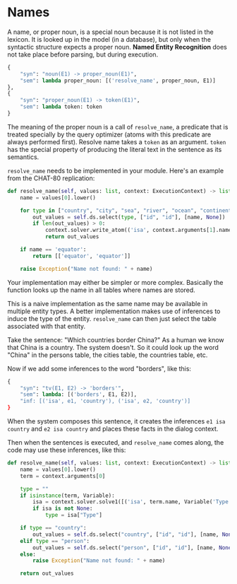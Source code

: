 # Names

A name, or proper noun, is a special noun because it is not listed in the lexicon. It is looked up in the model (in a database), but only when the syntactic structure expects a proper noun. __Named Entity Recognition__ does not take place before parsing, but during execution.

~~~python
{
    "syn": "noun(E1) -> proper_noun(E1)",
    "sem": lambda proper_noun: [('resolve_name', proper_noun, E1)]
},
{
    "syn": "proper_noun(E1) -> token(E1)",
    "sem": lambda token: token
}
~~~

The meaning of the proper noun is a call of `resolve_name`, a predicate that is treated specially by the query optimizer (atoms with this predicate are always performed first). Resolve name takes a `token` as an argument. `token` has the special property of producing the literal text in the sentence as its semantics.

`resolve_name` needs to be implemented in your module. Here's an example from the CHAT-80 replication:

~~~python
def resolve_name(self, values: list, context: ExecutionContext) -> list[list]:
    name = values[0].lower()

    for type in ["country", "city", "sea", "river", "ocean", "continent"]:
        out_values = self.ds.select(type, ["id", "id"], [name, None])
        if len(out_values) > 0:
            context.solver.write_atom(('isa', context.arguments[1].name, type))
            return out_values

    if name == 'equator':
        return [['equator', 'equator']]

    raise Exception("Name not found: " + name)
~~~

Your implementation may either be simpler or more complex. Basically the function looks up the name in all tables where names are stored.

This is a naive implementation as the same name may be available in multiple entity types. A better implementation makes use of inferences to induce the type of the entity. `resolve_name` can then just select the table associated with that entity.

Take the sentence: "Which countries border China?" As a human we know that China is a country. The system doesn't. So it could look up the word "China" in the persons table, the cities table, the countries table, etc.

Now if we add some inferences to the word "borders", like this:

~~~python
{
    "syn": "tv(E1, E2) -> 'borders'",
    "sem": lambda: [('borders', E1, E2)],
    "inf: [('isa', e1, 'country'), ('isa', e2, 'country')]
}
~~~

When the system composes this sentence, it creates the inferences `e1 isa country` and `e2 isa country` and places these facts in the dialog context.

Then when the sentences is executed, and `resolve_name` comes along, the code may use these inferences, like this:

~~~python
def resolve_name(self, values: list, context: ExecutionContext) -> list[list]:
    name = values[0].lower()
    term = context.arguments[0]

    type = ""
    if isinstance(term, Variable):
        isa = context.solver.solve1([('isa', term.name, Variable('Type'))])
        if isa is not None:
            type = isa["Type"]

    if type == "country":
        out_values = self.ds.select("country", ["id", "id"], [name, None])
    elif type == "person":
        out_values = self.ds.select("person", ["id", "id"], [name, None])
    else:
        raise Exception("Name not found: " + name)

    return out_values
~~~
